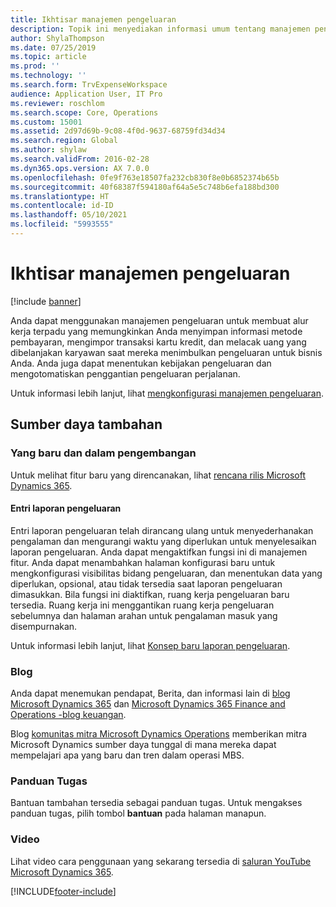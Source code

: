 ```yaml
---
title: Ikhtisar manajemen pengeluaran
description: Topik ini menyediakan informasi umum tentang manajemen pengeluaran dan tautan ke sumber daya tambahan. Anda dapat menggunakan manajemen pengeluaran untuk membuat alur kerja terpadu yang memungkinkan Anda menyimpan informasi metode pembayaran, mengimpor transaksi kartu kredit, dan melacak uang yang dibelanjakan karyawan saat mereka menimbulkan pengeluaran untuk bisnis Anda.
author: ShylaThompson
ms.date: 07/25/2019
ms.topic: article
ms.prod: ''
ms.technology: ''
ms.search.form: TrvExpenseWorkspace
audience: Application User, IT Pro
ms.reviewer: roschlom
ms.search.scope: Core, Operations
ms.custom: 15001
ms.assetid: 2d97d69b-9c08-4f0d-9637-68759fd34d34
ms.search.region: Global
ms.author: shylaw
ms.search.validFrom: 2016-02-28
ms.dyn365.ops.version: AX 7.0.0
ms.openlocfilehash: 0fe9f763e18507fa232cb830f8e0b6852374b65b
ms.sourcegitcommit: 40f68387f594180af64a5e5c748b6efa188bd300
ms.translationtype: HT
ms.contentlocale: id-ID
ms.lasthandoff: 05/10/2021
ms.locfileid: "5993555"
---
```

# <a name="expense-management-overview"></a>Ikhtisar manajemen pengeluaran

[!include [banner](../includes/banner.md)]

Anda dapat menggunakan manajemen pengeluaran untuk membuat alur kerja terpadu yang memungkinkan Anda menyimpan informasi metode pembayaran, mengimpor transaksi kartu kredit, dan melacak uang yang dibelanjakan karyawan saat mereka menimbulkan pengeluaran untuk bisnis Anda. Anda juga dapat menentukan kebijakan pengeluaran dan mengotomatiskan penggantian pengeluaran perjalanan.

Untuk informasi lebih lanjut, lihat [mengkonfigurasi manajemen pengeluaran](plan-expense-management.md).

## <a name="additional-resources"></a>Sumber daya tambahan

### <a name="whats-new-and-in-development"></a>Yang baru dan dalam pengembangan

Untuk melihat fitur baru yang direncanakan, lihat [rencana rilis Microsoft Dynamics 365](/dynamics365/release-plans/).

#### <a name="expense-report-entry"></a>Entri laporan pengeluaran

Entri laporan pengeluaran telah dirancang ulang untuk menyederhanakan pengalaman dan mengurangi waktu yang diperlukan untuk menyelesaikan laporan pengeluaran. Anda dapat mengaktifkan fungsi ini di manajemen fitur. Anda dapat menambahkan halaman konfigurasi baru untuk mengkonfigurasi visibilitas bidang pengeluaran, dan menentukan data yang diperlukan, opsional, atau tidak tersedia saat laporan pengeluaran dimasukkan. Bila fungsi ini diaktifkan, ruang kerja pengeluaran baru tersedia. Ruang kerja ini menggantikan ruang kerja pengeluaran sebelumnya dan halaman arahan untuk pengalaman masuk yang disempurnakan.

Untuk informasi lebih lanjut, lihat [Konsep baru laporan pengeluaran](ExpenseWorkspaceNew.md).

### <a name="blogs"></a>Blog

Anda dapat menemukan pendapat, Berita, dan informasi lain di [blog Microsoft Dynamics 365](https://community.dynamics.com/b/msftdynamicsblog?c=Enterprise) dan [Microsoft Dynamics 365 Finance and Operations -blog keuangan](https://community.dynamics.com/365/financeandoperations/b/financials).

Blog [komunitas mitra Microsoft Dynamics Operations](https://community.dynamics.com/partner/b/operationspartnercommunityblog) memberikan mitra Microsoft Dynamics sumber daya tunggal di mana mereka dapat mempelajari apa yang baru dan tren dalam operasi MBS.

### <a name="task-guides"></a>Panduan Tugas

Bantuan tambahan tersedia sebagai panduan tugas. Untuk mengakses panduan tugas, pilih tombol **bantuan** pada halaman manapun.

### <a name="videos"></a>Video

Lihat video cara penggunaan yang sekarang tersedia di [saluran YouTube Microsoft Dynamics 365](https://www.youtube.com/channel/UCJGCg4rB3QSs8y_1FquelBQ).


[!INCLUDE[footer-include](../includes/footer-banner.md)]